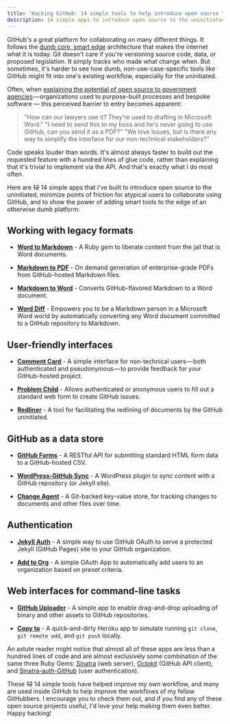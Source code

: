 ```yaml
---
title: 'Hacking GitHub: 14 simple tools to help introduce open source to the uninitiated'
description: 14 simple apps to introduce open source to the uninitiated, lower the barrier to entry for atypical GitHub users to get started, and to show the power of adding smart tools to the edge of an otherwise dumb platform.
---
```


GitHub's a great platform for collaborating on many different things. It follows the [dumb core, smart edge](https://ben.balter.com/2013/11/21/thats-not-how-the-internet-works/#dumb-core-smart-edge) architecture that makes the internet what it is today. Git doesn't care if you're versioning source code, data, or proposed legislation. It simply tracks who made what change when. But sometimes, it's harder to see how dumb, non-use-case-specific tools like GitHub might fit into one's existing workflow, especially for the uninitiated.

Often, when [explaining the potential of open source to government agencies](https://ben.balter.com/2014/10/15/what-does-a-government-evangelist-do/) — organizations used to purpose-built processes and bespoke software — this perceived barrier to entry becomes apparent:

> "How can our lawyers use it? They're used to drafting in Microsoft Word." "I need to send this to my boss and he's never going to use GitHub, can you send it as a PDF?" "We love Issues, but is there any way to simplify the interface for our non-technical stakeholders?"

Code speaks louder than words. It's almost always faster to build out the requested feature with a hundred lines of glue code, rather than explaining that it's trivial to implement via the API. And that's exactly what I do most often.

Here are ~~12~~ 14 simple apps that I've built to introduce open source to the uninitiated, minimize points of friction for atypical users to collaborate using GitHub, and to show the power of adding smart tools to the edge of an otherwise dumb platform:

## Working with legacy formats

* [**Word to Markdown**](https://github.com/benbalter/word-to-markdown) - A Ruby gem to liberate content from the jail that is Word documents.

* [**Markdown to PDF**](https://github.com/benbalter/markdown-to-pdf) - On demand generation of enterprise-grade PDFs from GitHub-hosted Markdown files.

* [**Markdown to Word**](https://github.com/benbalter/markdown_to_word) - Converts GitHub-flavored Markdown to a Word document.

* [**Word Diff**](https://ben.balter.com/2015/02/06/word-diff/) - Empowers you to be a Markdown person in a Microsoft Word world by automatically converting any Word document committed to a GitHub repository to Markdown.

## User-friendly interfaces

* [**Comment Card**](https://github.com/benbalter/comment-card) - A simple interface for non-technical users — both authenticated and pseudonymous — to provide feedback for your GitHub-hosted project.

* [**Problem Child**](https://github.com/benbalter/problem_child) - Allows authenticated or anonymous users to fill out a standard web form to create GitHub issues.

* [**Redliner**](https://github.com/benbalter/redliner) - A tool for facilitating the redlining of documents by the GitHub uninitiated.

## GitHub as a data store

* [**GitHub Forms**](https://github.com/benbalter/github-forms) - A RESTful API for submitting standard HTML form data to a GitHub-hosted CSV.

* [**WordPress-GitHub Sync**](https://github.com/benbalter/wordpress-github-sync) - A WordPress plugin to sync content with a GitHub repository (or Jekyll site).

* [**Change Agent**](https://github.com/benbalter/change_agent) - A Git-backed key-value store, for tracking changes to documents and other files over time.

## Authentication

* [**Jekyll Auth**](https://github.com/benbalter/jekyll-auth) - A simple way to use GitHub OAuth to serve a protected Jekyll (GitHub Pages) site to your GitHub organization.

* [**Add to Org**](https://github.com/benbalter/add-to-org) - A simple OAuth App to automatically add users to an organization based on preset criteria.

## Web interfaces for command-line tasks

* [**GitHub Uploader**](https://github.com/benbalter/github-uploader) - A simple app to enable drag-and-drop uploading of binary and other assets to GitHub repositories.

* [**Copy to**](https://github.com/benbalter/copy-to) - A quick-and-dirty Heroku app to simulate running `git clone`, `git remote add`, and `git push` locally.

An astute reader might notice that almost all of these apps are less than a hundred lines of code and are almost exclusively some combination of the same three Ruby Gems: [Sinatra](http://www.sinatrarb.com/) (web server), [Octokit](https://github.com/octokit/octokit.rb) (GitHub API client), and [Sinatra-auth-GitHub](https://github.com/atmos/sinatra_auth_GitHub) (user authentication).

These ~~12~~ 14 simple tools have helped improve my own workflow, and many are used inside GitHub to help improve the workflows of my fellow GitHubbers. I encourage you to check them out, and if you find any of these open source projects useful, I'd love your help making them even better. Happy hacking!
